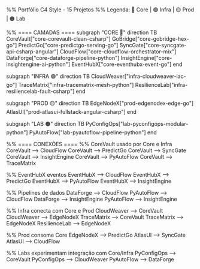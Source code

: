 %% Portfólio C4 Style - 15 Projetos
%% Legenda: 🔵 Core | 🟢 Infra | 🟡 Prod | 🟠 Lab

%% ==== CAMADAS ====
subgraph "CORE 🔵"
    direction TB
    CoreVault["core-corevault-clean-csharp"]
    GoBridge["core-gobridge-hex-go"]
    PredictGo["core-predictgo-serving-go"]
    SyncGate["core-syncgate-api-csharp-angular"]
    CloudFlow["core-cloudflow-orchestrator-mix"]
    DataForge["core-dataforge-pipeline-python"]
    InsightEngine["core-insightengine-ai-python"]
    EventHubX["core-eventhubx-event-go"]
end

subgraph "INFRA 🟢"
    direction TB
    CloudWeaver["infra-cloudweaver-iac-go"]
    TraceMatrix["infra-tracematrix-mesh-python"]
    ResilienceLab["infra-resiliencelab-fault-csharp"]
end

subgraph "PROD 🟡"
    direction TB
    EdgeNodeX["prod-edgenodex-edge-go"]
    AtlasUI["prod-atlasui-fullstack-angular-csharp"]
end

subgraph "LAB 🟠"
    direction TB
    PyConfigOps["lab-pyconfigops-modular-python"]
    PyAutoFlow["lab-pyautoflow-pipeline-python"]
end

%% ==== CONEXÕES ====
%% CoreVault usado por Core e Infra
CoreVault --> CloudFlow
CoreVault --> PredictGo
CoreVault --> SyncGate
CoreVault --> InsightEngine
CoreVault --> PyAutoFlow
CoreVault --> TraceMatrix

%% EventHubX eventos
EventHubX --> CloudFlow
EventHubX --> PredictGo
EventHubX --> PyAutoFlow
EventHubX --> InsightEngine

%% Pipelines de dados
DataForge --> CloudFlow
PyAutoFlow --> CloudFlow
DataForge --> InsightEngine
PyAutoFlow --> InsightEngine

%% Infra conecta com Core e Prod
CloudWeaver --> CoreVault
CloudWeaver --> EdgeNodeX
TraceMatrix --> CoreVault
TraceMatrix --> EdgeNodeX
ResilienceLab --> EdgeNodeX

%% Prod consome Core
EdgeNodeX --> PredictGo
AtlasUI --> SyncGate
AtlasUI --> CloudFlow

%% Labs experimentam integração com Core/Infra
PyConfigOps --> CoreVault
PyConfigOps --> CloudWeaver
PyAutoFlow --> DataForge
